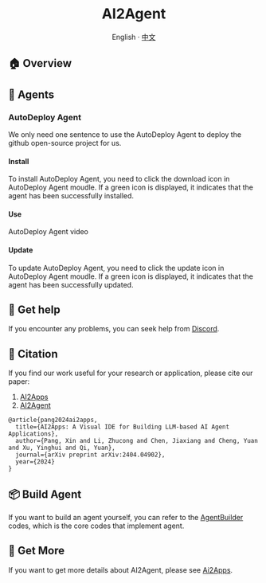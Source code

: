 <div align="center"><a name="readme-top"></a>

<h1>AI2Agent</h1>

  English · [中文](./README_ZH.md)

</div>

## 🏠 Overview

## 🤖 Agents

### AutoDeploy Agent

We only need one sentence to use the AutoDeploy Agent to deploy the github open-source project for us.

#### Install

To install AutoDeploy Agent, you need to click the download icon in AutoDeploy Agent moudle. If a green icon is displayed, it indicates that the agent has been successfully installed.

#### Use

AutoDeploy Agent video

#### Update 

To update AutoDeploy Agent, you need to click the update icon in AutoDeploy Agent moudle. If a green icon is displayed, it indicates that the agent has been successfully updated.

<!-- #### Delete 

To delete AutoDeploy Agent, you need to click the delete icon in AutoDeploy Agent moudle. -->

## 💟 Get help

If you encounter any problems, you can seek help from [Discord](https://discord.gg/qgqeaWk62e).

## 📝 Citation

If you find our work useful for your research or application, please cite our paper:

1. [AI2Apps](https://arxiv.org/abs/2404.04902?context=cs.SE)
2. [AI2Agent](https://arxiv.org/abs/2503.23948)

```
@article{pang2024ai2apps,
  title={AI2Apps: A Visual IDE for Building LLM-based AI Agent Applications},
  author={Pang, Xin and Li, Zhucong and Chen, Jiaxiang and Cheng, Yuan and Xu, Yinghui and Qi, Yuan},
  journal={arXiv preprint arXiv:2404.04902},
  year={2024}
}
```

## 📦 Build Agent

If you want to build an agent yourself, you can refer to the [AgentBuilder](https://github.com/Avdpro/ai2apps/tree/main/agents/AgentBuilder) codes, which is the core codes that implement agent.

## 📖 Get More

If you want to get more details about AI2Agent, please see [Ai2Apps](https://github.com/Avdpro/ai2apps/blob/main/README.md). 
